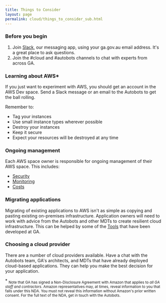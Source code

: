 ```yaml
---
title: Things to Consider
layout: page
permalink: cloud/things_to_consider_sub.html
---
```


### Before you begin

1. Join [Slack](https://join.slack.com/geoscience-australia/signup), our messaging app, using your ga.gov.au email address. It's a great place to ask questions.
2. Join the #cloud and #autobots channels to chat with experts from across GA.

### Learning about AWS\*

If you just want to experiment with AWS, you should get an account in the AWS Dev space. Send a Slack message or an email to the Autobots to get the ball rolling.

Remember to:

 * Tag your instances
 * Use small instance types wherever possible
 * Destroy your instances
 * Keep it secure
 * Expect your resources will be destroyed at any time

### Ongoing management

Each AWS space owner is responsible for ongoing management of their AWS space. This includes:

 * [Security](https://sec.gadevs.ga)
 * [Monitoring](https://monitor.gadevs.ga)
 * [Costs](setting_up_cost_monitoring.html)

### Migrating applications

Migrating of existing applications to AWS isn't as simple as copying and pasting existing on-premises infrastructure. Application owners will need to work with advice from the Autobots and other MDTs to create resilient cloud infrastructure. This can be helped by some of the [Tools](tools_index.html) that have been developed at GA.

### Choosing a cloud provider

There are a number of cloud providers available. Have a chat with the Autobots team, GA's architects, and MDTs that have already deployed cloud-based applications. They can help you make the best decision for your application.

\* <sub>Note that GA has signed a Non-Disclosure Agreement with Amazon that applies to *all GA staff and contractors*. Amazon representatives may, at times, reveal information to you that falls under this NDA. You must not reveal this information without Amazon's prior written consent. For the full text of the NDA, get in touch with the Autobots.</sub>
